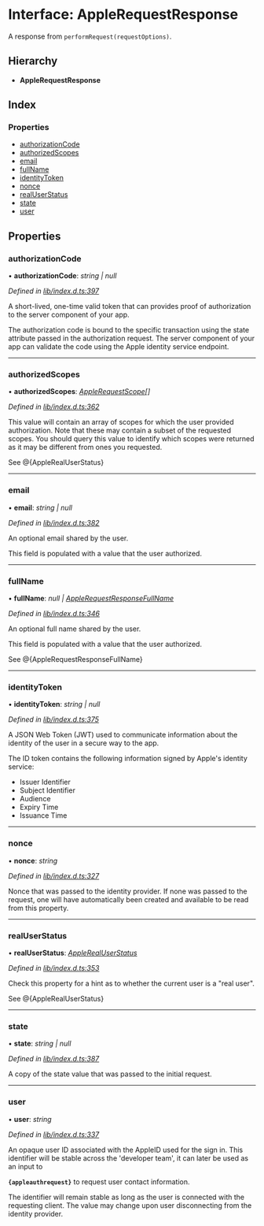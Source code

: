 
# Interface: AppleRequestResponse

A response from `performRequest(requestOptions)`.

## Hierarchy

* **AppleRequestResponse**

## Index

### Properties

* [authorizationCode](_lib_index_d_.applerequestresponse.md#authorizationcode)
* [authorizedScopes](_lib_index_d_.applerequestresponse.md#authorizedscopes)
* [email](_lib_index_d_.applerequestresponse.md#email)
* [fullName](_lib_index_d_.applerequestresponse.md#fullname)
* [identityToken](_lib_index_d_.applerequestresponse.md#identitytoken)
* [nonce](_lib_index_d_.applerequestresponse.md#nonce)
* [realUserStatus](_lib_index_d_.applerequestresponse.md#realuserstatus)
* [state](_lib_index_d_.applerequestresponse.md#state)
* [user](_lib_index_d_.applerequestresponse.md#user)

## Properties

###  authorizationCode

• **authorizationCode**: *string | null*

*Defined in [lib/index.d.ts:397](../../index.d.ts#L397)*

A short-lived, one-time valid token that can provides proof of authorization to the server
component of your app.

The authorization code is bound to the specific transaction using the state attribute passed
in the authorization request. The server component of your app can validate the code using
the Apple identity service endpoint.

___

###  authorizedScopes

• **authorizedScopes**: *[AppleRequestScope](../enums/_lib_index_d_.applerequestscope.md)[]*

*Defined in [lib/index.d.ts:362](../../index.d.ts#L362)*

This value will contain an array of scopes for which the user provided authorization.
Note that these may contain a subset of the requested scopes. You should query this value to
identify which scopes were returned as it may be different from ones you requested.

See @{AppleRealUserStatus}

___

###  email

• **email**: *string | null*

*Defined in [lib/index.d.ts:382](../../index.d.ts#L382)*

An optional email shared by the user.

This field is populated with a value that the user authorized.

___

###  fullName

• **fullName**: *null | [AppleRequestResponseFullName](_lib_index_d_.applerequestresponsefullname.md)*

*Defined in [lib/index.d.ts:346](../../index.d.ts#L346)*

An optional full name shared by the user.

This field is populated with a value that the user authorized.

See @{AppleRequestResponseFullName}

___

###  identityToken

• **identityToken**: *string | null*

*Defined in [lib/index.d.ts:375](../../index.d.ts#L375)*

A JSON Web Token (JWT) used to communicate information about the identity of the user in a
secure way to the app.

The ID token contains the following information signed by Apple's identity service:
 - Issuer Identifier
 - Subject Identifier
 - Audience
 - Expiry Time
 - Issuance Time

___

###  nonce

• **nonce**: *string*

*Defined in [lib/index.d.ts:327](../../index.d.ts#L327)*

Nonce that was passed to the identity provider. If none was passed to the request, one will
have automatically been created and available to be read from this property.

___

###  realUserStatus

• **realUserStatus**: *[AppleRealUserStatus](../enums/_lib_index_d_.applerealuserstatus.md)*

*Defined in [lib/index.d.ts:353](../../index.d.ts#L353)*

Check this property for a hint as to whether the current user is a "real user".

See @{AppleRealUserStatus}

___

###  state

• **state**: *string | null*

*Defined in [lib/index.d.ts:387](../../index.d.ts#L387)*

A copy of the state value that was passed to the initial request.

___

###  user

• **user**: *string*

*Defined in [lib/index.d.ts:337](../../index.d.ts#L337)*

An opaque user ID associated with the AppleID used for the sign in. This identifier will be
stable across the 'developer team', it can later be used as an input to

**`{appleauthrequest}`** to request user contact information.

The identifier will remain stable as long as the user is connected with the requesting client.
The value may change upon user disconnecting from the identity provider.
